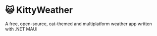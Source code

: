 # 😺 KittyWeather

A free, open-source, cat-themed and multiplatform weather app written with .NET MAUI

